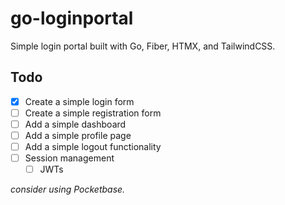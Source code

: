# go-loginportal

Simple login portal built with Go, Fiber, HTMX, and TailwindCSS.

## Todo

- [x] Create a simple login form
- [ ] Create a simple registration form
- [ ] Add a simple dashboard
- [ ] Add a simple profile page
- [ ] Add a simple logout functionality
- [ ] Session management
  - [ ] JWTs

*consider using Pocketbase.*
